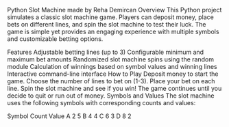 Python Slot Machine
made by Reha Demircan 
Overview
This Python project simulates a classic slot machine game. Players can deposit money, place bets on different lines, and spin the slot machine to test their luck. The game is simple yet provides an engaging experience with multiple symbols and customizable betting options.

Features
Adjustable betting lines (up to 3)
Configurable minimum and maximum bet amounts
Randomized slot machine spins using the random module
Calculation of winnings based on symbol values and winning lines
Interactive command-line interface
How to Play
Deposit money to start the game.
Choose the number of lines to bet on (1-3).
Place your bet on each line.
Spin the slot machine and see if you win!
The game continues until you decide to quit or run out of money.
Symbols and Values
The slot machine uses the following symbols with corresponding counts and values:

Symbol	Count	Value
A	2	5
B	4	4
C	6	3
D	8	2
